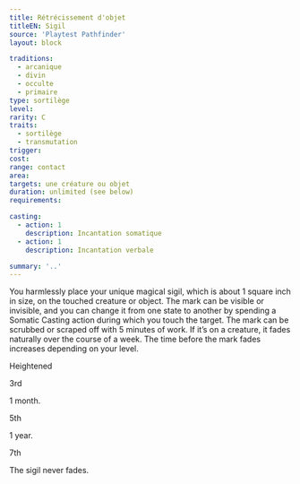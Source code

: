 ```yaml
---
title: Rétrécissement d'objet
titleEN: Sigil
source: 'Playtest Pathfinder'
layout: block

traditions:
  - arcanique
  - divin
  - occulte
  - primaire
type: sortilège
level: 
rarity: C
traits:
  - sortilège
  - transmutation
trigger: 
cost: 
range: contact
area: 
targets: une créature ou objet
duration: unlimited (see below)
requirements: 

casting:
  - action: 1
    description: Incantation somatique
  - action: 1
    description: Incantation verbale

summary: '..'
---
```

You harmlessly place your unique magical sigil, which is about 1 square inch in size, on the touched creature or object. The mark can be visible or invisible, and you can change it from one state to another by spending a Somatic Casting action during which you touch the target. The mark can be scrubbed or scraped off with 5 minutes of work. If it’s on a creature, it fades naturally over the course of a week. The time before the mark fades increases depending on your level.

Heightened 

3rd

1 month.

5th

1 year.

7th

The sigil never fades.